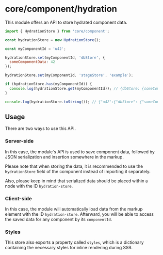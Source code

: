 # core/component/hydration

This module offers an API to store hydrated component data.

```js
import { HydrationStore } from 'core/component';

const hydrationStore = new HydrationStore();

const myComponentId = 'u42';

hydrationStore.set(myComponentId, 'dbStore', {
  someComponentData: 42
});

hydrationStore.set(myComponentId, 'stageStore', 'example');

if (hydrationStore.has(myComponentId)) {
  console.log(hydrationStore.get(myComponentId)); // {dbStore: {someComponentData: 42}, stageStore: 'example'}
}

console.log(hydrationStore.toString()); // {"u42":{"dbStore": {"someComponentData": 42}, "stageStore": "example"}}
```

## Usage

There are two ways to use this API.

### Server-side

In this case, the module's API is used to save component data,
followed by JSON serialization and insertion somewhere in the markup.

Please note that when storing the data,
it is recommended to use the `hydrationStore` field of the component instead of importing it separately.

Also, please keep in mind that serialized data should be placed within a node with the ID `hydration-store`.

### Client-side

In this case, the module will automatically load data from the markup element with the ID `hydration-store`.
Afterward, you will be able to access the saved data for any component by its `componentId`.

### Styles

This store also exports a property called `styles`,
which is a dictionary containing the necessary styles for inline rendering during SSR.
